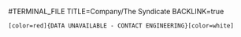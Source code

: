 ﻿#TERMINAL_FILE
TITLE=Company/The Syndicate
BACKLINK=true
```
[color=red]{DATA UNAVAILABLE - CONTACT ENGINEERING}[color=white]
```